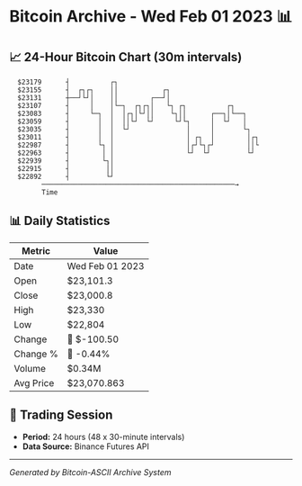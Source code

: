 # Bitcoin Archive - Wed Feb 01 2023 📊

## 📈 24-Hour Bitcoin Chart (30m intervals)

```
  $23179      ┤          ┌┐                                    
  $23155      ┤  ┌┐┌┐    ││           ┌┐                       
  $23131      ┼──┘└┘│    ││        ┌──┘│                       
  $23107      ┤     │    │└─┐  ┌┐┌┐│   └┐ ┌┐          ┌┐       
  $23083      ┤     └─┐  │  │┌┐│└┘││    └┐││      ┌──┐│└──┐    
  $23059      ┤       │  │  ││└┘  └┘     └┘└┐     │  └┘   │    
  $23035      ┤       │  │  └┘              │     │       └┐   
  $23011      ┤       │  │                  │ ┌┐  │        │┌┐ 
  $22987      ┤       └┐ │                  │┌┘└┐┌┘        ││└ 
  $22963      ┤        │ │                  └┘  └┘         └┘  
  $22939      ┤        └┐│                                     
  $22915      ┤         ││                                     
  $22892      ┤         └┘                                     
        ────────────────────────────────────────────────→
        Time
```

## 📊 Daily Statistics

| Metric | Value |
|--------|-------|
| Date | Wed Feb 01 2023 |
| Open | $23,101.3 |
| Close | $23,000.8 |
| High | $23,330 |
| Low | $22,804 |
| Change | 🔴 $-100.50 |
| Change % | 🔴 -0.44% |
| Volume | $0.34M |
| Avg Price | $23,070.863 |

## 📅 Trading Session

- **Period:** 24 hours (48 x 30-minute intervals)
- **Data Source:** Binance Futures API

---
*Generated by Bitcoin-ASCII Archive System*
